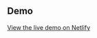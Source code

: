 ## Demo
[View the live demo on Netlify]([https://your-netlify-link-here](https://kd-chicken.netlify.app/))
